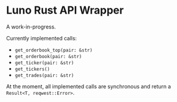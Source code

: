 # Luno Rust API Wrapper

A work-in-progress.

Currently implemented calls:

- `get_orderbook_top(pair: &str)`
- `get_orderbook(pair: &str)`
- `get_ticker(pair: &str)`
- `get_tickers()`
- `get_trades(pair: &str)`

At the moment, all implemented calls are synchronous and return a `Result<T, reqwest::Error>`.
